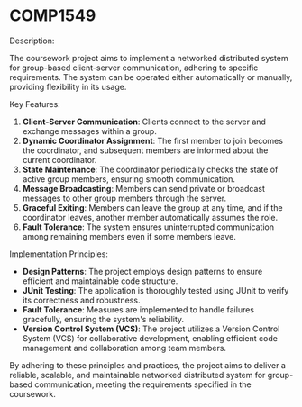 # COMP1549

Description:

The coursework project aims to implement a networked distributed system for group-based client-server communication, adhering to specific requirements. The system can be operated either automatically or manually, providing flexibility in its usage.

Key Features:
1. **Client-Server Communication**: Clients connect to the server and exchange messages within a group.
2. **Dynamic Coordinator Assignment**: The first member to join becomes the coordinator, and subsequent members are informed about the current coordinator.
3. **State Maintenance**: The coordinator periodically checks the state of active group members, ensuring smooth communication.
4. **Message Broadcasting**: Members can send private or broadcast messages to other group members through the server.
5. **Graceful Exiting**: Members can leave the group at any time, and if the coordinator leaves, another member automatically assumes the role.
6. **Fault Tolerance**: The system ensures uninterrupted communication among remaining members even if some members leave.

Implementation Principles:
- **Design Patterns**: The project employs design patterns to ensure efficient and maintainable code structure.
- **JUnit Testing**: The application is thoroughly tested using JUnit to verify its correctness and robustness.
- **Fault Tolerance**: Measures are implemented to handle failures gracefully, ensuring the system's reliability.
- **Version Control System (VCS)**: The project utilizes a Version Control System (VCS) for collaborative development, enabling efficient code management and collaboration among team members.

By adhering to these principles and practices, the project aims to deliver a reliable, scalable, and maintainable networked distributed system for group-based communication, meeting the requirements specified in the coursework.
